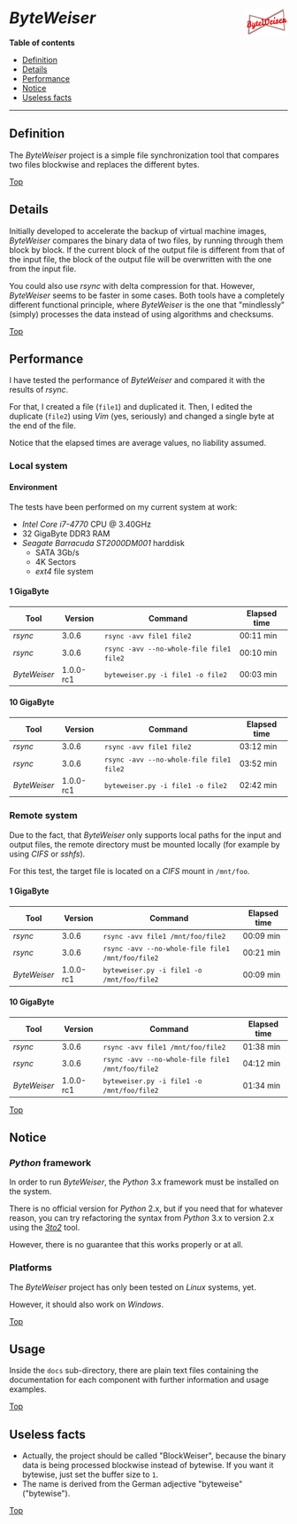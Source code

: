 # *ByteWeiser* <img src="byteweiser.png" alt="ByteWeiser logo" height=48px width=76px align="right"/>

**Table of contents**
* [Definition](#definition)
* [Details](#details)
* [Performance](#performance)
* [Notice](#notice)
* [Useless facts](#useless-facts)

----

## Definition

The *ByteWeiser* project is a simple file synchronization tool that compares two files blockwise and replaces the different bytes.

[Top](#byteweiser-)

## Details

Initially developed to accelerate the backup of virtual machine images, *ByteWeiser* compares the binary data of two files, by running through them block by block. If the current block of the output file is different from that of the input file, the block of the output file will be overwritten with the one from the input file.

You could also use *rsync* with delta compression for that. However, *ByteWeiser* seems to be faster in some cases. Both tools have a completely different functional principle, where *ByteWeiser* is the one that "mindlessly" (simply) processes the data instead of using algorithms and checksums.

[Top](#byteweiser-)

## Performance

I have tested the performance of *ByteWeiser* and compared it with the results of *rsync*.

For that, I created a file (`file1`) and duplicated it. Then, I edited the duplicate (`file2`) using *Vim* (yes, seriously) and changed a single byte at the end of the file. 

Notice that the elapsed times are average values, no liability assumed.

### Local system

#### Environment

The tests have been performed on my current system at work:

* *Intel Core i7-4770* CPU @ 3.40GHz
* 32 GigaByte DDR3 RAM
* *Seagate Barracuda ST2000DM001* harddisk
  * SATA 3Gb/s
  * 4K Sectors
  * *ext4* file system

#### 1 GigaByte

Tool | Version | Command | Elapsed time |
------------ | ------------- | ------------ | ------------
*rsync* | 3.0.6 | `rsync -avv file1 file2` | 00:11 min
*rsync* | 3.0.6 | `rsync -avv --no-whole-file file1 file2` | 00:10 min
*ByteWeiser* | 1.0.0-rc1 | `byteweiser.py -i file1 -o file2` | 00:03 min

#### 10 GigaByte

Tool | Version | Command | Elapsed time |
------------ | ------------- | ------------ | ------------
*rsync* | 3.0.6 | `rsync -avv file1 file2` | 03:12 min
*rsync* | 3.0.6 | `rsync -avv --no-whole-file file1 file2` | 03:52 min
*ByteWeiser* | 1.0.0-rc1 | `byteweiser.py -i file1 -o file2` | 02:42 min

### Remote system

Due to the fact, that *ByteWeiser* only supports local paths for the input and output files, the remote directory must be mounted locally (for example by using *CIFS* or *sshfs*). 

For this test, the target file is located on a *CIFS* mount in `/mnt/foo`.

#### 1 GigaByte

Tool | Version | Command | Elapsed time |
------------ | ------------- | ------------ | ------------
*rsync* | 3.0.6 | `rsync -avv file1 /mnt/foo/file2` | 00:09 min
*rsync* | 3.0.6 | `rsync -avv --no-whole-file file1 /mnt/foo/file2` | 00:21 min
*ByteWeiser* | 1.0.0-rc1 | `byteweiser.py -i file1 -o /mnt/foo/file2` | 00:09 min

#### 10 GigaByte

Tool | Version | Command | Elapsed time |
------------ | ------------- | ------------ | ------------
*rsync* | 3.0.6 | `rsync -avv file1 /mnt/foo/file2` | 01:38 min
*rsync* | 3.0.6 | `rsync -avv --no-whole-file file1 /mnt/foo/file2` | 04:12 min
*ByteWeiser* | 1.0.0-rc1 | `byteweiser.py -i file1 -o /mnt/foo/file2` | 01:34 min

[Top](#byteweiser-)

## Notice

### *Python* framework

In order to run *ByteWeiser*, the *Python* 3.x framework must be installed on the system.

There is no official version for *Python* 2.x, but if you need that for whatever reason, you can try refactoring the syntax from *Python* 3.x to version 2.x using the *[3to2](https://pypi.python.org/pypi/3to2)* tool.

However, there is no guarantee that this works properly or at all.

### Platforms

The *ByteWeiser* project has only been tested on *Linux* systems, yet.

However, it should also work on *Windows*.

[Top](#byteweiser-)

## Usage

Inside the `docs` sub-directory, there are plain text files containing the documentation for each component with further information and usage examples.

[Top](#byteweiser-)

## Useless facts

* Actually, the project should be called "BlockWeiser", because the binary data is being processed blockwise instead of bytewise. If you want it bytewise, just set the buffer size to `1`.
* The name is derived from the German adjective "byteweise" ("bytewise").

[Top](#byteweiser-)
